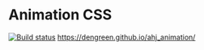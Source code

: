 # Animation CSS
[![Build status](https://ci.appveyor.com/api/projects/status/yx9frwu9eev8ryxk?svg=true)](https://ci.appveyor.com/project/DenGreen/ahj-animation)
https://dengreen.github.io/ahj_animation/
